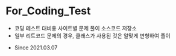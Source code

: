 # For_Coding_Test
* 코딩 테스트 대비용 사이트별 문제 풀이 소스코드 저장소 
* 일부 리트코드 문제의 경우, 클래스가 사용된 것은 알맞게 변형하여 풀이
- Since 2021.03.07
